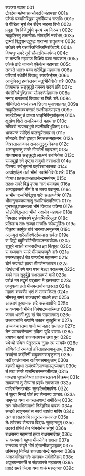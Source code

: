सञ्जय उवाच	001  
द्रौपदेयान्महेष्वासान्सौमदत्तिर्महायशाः	001a  
एकैकं पञ्चभिर्विद्ध्वा पुनर्विव्याध सप्तभिः	001c  
ते पीडिता भृशं तेन रौद्रेण सहसा विभो	002a  
प्रमूढा नैव विविदुर्मृधे कृत्यं स्म किञ्चन	002c  
नाकुलिस्तु शतानीकः सौमदत्तिं नरर्षभम्	003a  
द्वाभ्यां विद्ध्वानदद्धृष्टः शराभ्यां शत्रुतापनः	003c  
तथेतरे रणे यत्तास्त्रिभिस्त्रिभिरजिह्मगैः	004a  
विव्यधुः समरे तूर्णं सौमदत्तिममर्षणम्	004c  
स तान्प्रति महाराज चिक्षिपे पञ्च सायकान्	005a  
एकैकं हृदि चाजघ्ने एकैकेन महायशाः	005c  
ततस्ते भ्रातरः पञ्च शरैर्विद्धा महात्मना	006a  
परिवार्य रथैर्वीरं विव्यधुः सायकैर्भृशम्	006c  
आर्जुनिस्तु हयांस्तस्य चतुर्भिर्निशितैः शरैः	007a  
प्रेषयामास सङ्क्रुद्धो यमस्य सदनं प्रति	007c  
भैमसेनिर्धनुश्छित्त्वा सौमदत्तेर्महात्मनः	008a  
ननाद बलवन्नादं विव्याध च शितैः शरैः	008c  
यौधिष्ठिरो ध्वजं तस्य छित्त्वा भूमावपातयत्	009a  
नाकुलिश्चाश्वयन्तारं रथनीडादपाहरत्	009c  
साहदेविस्तु तं ज्ञात्वा भ्रातृभिर्विमुखीकृतम्	010a  
क्षुरप्रेण शिरो राजन्निचकर्त महामनाः	010c  
तच्छिरो न्यपतद्भूमौ तपनीयविभूषितम्	011a  
भ्राजयन्तं रणोद्देशं बालसूर्यसमप्रभम्	011c  
सौमदत्तेः शिरो दृष्ट्वा निपतत्तन्महात्मनः	012a  
वित्रस्तास्तावका राजन्प्रदुद्रुवुरनेकधा	012c  
अलम्बुसस्तु समरे भीमसेनं महाबलम्	013a  
योधयामास सङ्क्रुद्धो लक्ष्मणं रावणिर्यथा	013c  
सम्प्रयुद्धौ रणे दृष्ट्वा तावुभौ नरराक्षसौ	014a  
विस्मयः सर्वभूतानां प्रहर्षश्चाभवत्तदा	014c  
आर्ष्यशृङ्गिं ततो भीमो नवभिर्निशितैः शरैः	015a  
विव्याध प्रहसन्राजन्राक्षसेन्द्रममर्षणम्	015c  
तद्रक्षः समरे विद्धं कृत्वा नादं भयावहम्	016a  
अभ्यद्रवत्ततो भीमं ये च तस्य पदानुगाः	016c  
स भीमं पञ्चभिर्विद्ध्वा शरैः सन्नतपर्वभिः	017a  
भीमानुगाञ्जघानाशु रथांस्त्रिंशदरिन्दमः	017c  
पुनश्चतुःशतान्हत्वा भीमं विव्याध पत्रिणा	017e  
सोऽतिविद्धस्तदा भीमो राक्षसेन महाबलः	018a  
निषसाद रथोपस्थे मूर्छयाभिपरिप्लुतः	018c  
प्रतिलभ्य ततः सञ्ज्ञां मारुतिः क्रोधमूर्छितः	019a  
विकृष्य कार्मुकं घोरं भारसाधनमुत्तमम्	019c  
अलम्बुसं शरैस्तीक्ष्णैरर्दयामास सर्वतः	019e  
स विद्धो बहुभिर्बाणैर्नीलाञ्जनचयोपमः	020a  
शुशुभे सर्वतो राजन्प्रदीप्त इव किंशुकः	020c  
स वध्यमानः समरे भीमचापच्युतैः शरैः	021a  
स्मरन्भ्रातृवधं चैव पाण्डवेन महात्मना	021c  
घोरं रूपमथो कृत्वा भीमसेनमभाषत	022a  
तिष्ठेदानीं रणे पार्थ पश्य मेऽद्य पराक्रमम्	022c  
बको नाम सुदुर्बुद्धे राक्षसप्रवरो बली	023a  
परोक्षं मम तद्वृत्तं यद्भ्राता मे हतस्त्वया	023c  
एवमुक्त्वा ततो भीममन्तर्धानगतस्तदा	024a  
महाता शरवर्षेण भृशं तं समवाकिरत्	024c  
भीमस्तु समरे राजन्नदृश्ये राक्षसे तदा	025a  
आकाशं पूरयामास शरैः सन्नतपर्वभिः	025c  
स वध्यमानो भीमेन निमेषाद्रथमास्थितः	026a  
जगाम धरणीं क्षुद्रः खं चैव सहसागमत्	026c  
उच्चावचानि रूपाणि चकार सुबहूनि च	027a  
उच्चावचास्तथा वाचो व्याजहार समन्ततः	027c  
तेन पाण्डवसैन्यानां मृदिता युधि वारणाः	028a  
हयाश्च बहवो राजन्पत्तयश्च तथा पुनः	028c  
रथेभ्यो रथिनः पेतुस्तस्य नुन्नाः स्म सायकैः	028e  
शोणितोदां रथावर्तां हस्तिग्राहसमाकुलाम्	029a  
छत्रहंसां कर्दमिनीं बाहुपन्नगसङ्कुलाम्	029c  
नदीं प्रवर्तयामास रक्षोगणसमाकुलाम्	030a  
वहन्तीं बहुधा राजंश्चेदिपाञ्चालसृञ्जयान्	030c  
तं तथा समरे राजन्विचरन्तमभीतवत्	031a  
पाण्डवा भृशसंविग्नाः प्रापश्यंस्तत्स्य विक्रमम्	031c  
तावकानां तु सैन्यानां प्रहर्षः समजायत	032a  
वादित्रनिनदश्चोग्रः सुमहाँल्लोमहर्षणः	032c  
तं श्रुत्वा निनदं घोरं तव सैन्यस्य पाण्डवः	033a  
नामृष्यत यथा नागस्तलशब्दं समीरितम्	033c  
ततः क्रोधाभिताम्राक्षो निर्दहन्निव पावकः	034a  
सन्दधे त्वाष्ट्रमस्त्रं स स्वयं त्वष्टेव मारिष	034c  
ततः शरसहस्राणि प्रादुरासन्समन्ततः	035a  
तैः शरैस्तव सैन्यस्य विद्रावः सुमहानभूत्	035c  
तदस्त्रं प्रेषितं तेन भीमसेनेन संयुगे	036a  
राक्षसस्य महामायां हत्वा राक्षसमार्दयत्	036c  
स वध्यमानो बहुधा भीमसेनेन राक्षसः	037a  
सन्त्यज्य संयुगे भीमं द्रोणानीकमुपाद्रवत्	037c  
तस्मिंस्तु निर्जिते राजन्राक्षसेन्द्रे महात्मना	038a  
अनादयन्सिंहनादैः पाण्डवाः सर्वतोदिशम्	038c  
अपूजयन्मारुतिं च संहृष्टास्ते महाबलम्	039a  
प्रह्रादं समरे जित्वा यथा शक्रं मरुद्गणाः	039c  
